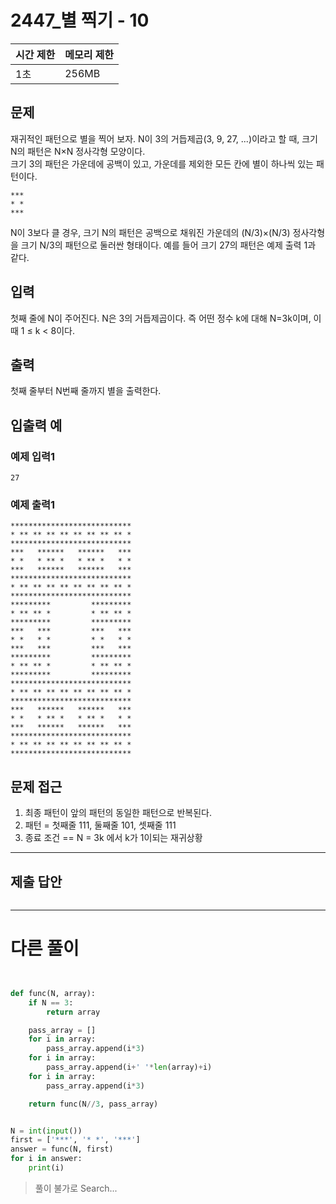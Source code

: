 # 2447_별 찍기 - 10

|시간 제한|메모리 제한|
|----|----|
|1초|256MB|

## 문제
재귀적인 패턴으로 별을 찍어 보자. N이 3의 거듭제곱(3, 9, 27, ...)이라고 할 때, 크기 N의 패턴은 N×N 정사각형 모양이다.<br>
크기 3의 패턴은 가운데에 공백이 있고, 가운데를 제외한 모든 칸에 별이 하나씩 있는 패턴이다.<br>
```
***
* *
***
```
N이 3보다 클 경우, 크기 N의 패턴은 공백으로 채워진 가운데의 (N/3)×(N/3) 정사각형을 크기 N/3의 패턴으로 둘러싼 형태이다. 예를 들어 크기 27의 패턴은 예제 출력 1과 같다.

## 입력
첫째 줄에 N이 주어진다. N은 3의 거듭제곱이다. 즉 어떤 정수 k에 대해 N=3k이며, 이때 1 ≤ k < 8이다.

## 출력
첫째 줄부터 N번째 줄까지 별을 출력한다.

## 입출력 예
### 예제 입력1
```
27
```
### 예제 출력1
```
***************************
* ** ** ** ** ** ** ** ** *
***************************
***   ******   ******   ***
* *   * ** *   * ** *   * *
***   ******   ******   ***
***************************
* ** ** ** ** ** ** ** ** *
***************************
*********         *********
* ** ** *         * ** ** *
*********         *********
***   ***         ***   ***
* *   * *         * *   * *
***   ***         ***   ***
*********         *********
* ** ** *         * ** ** *
*********         *********
***************************
* ** ** ** ** ** ** ** ** *
***************************
***   ******   ******   ***
* *   * ** *   * ** *   * *
***   ******   ******   ***
***************************
* ** ** ** ** ** ** ** ** *
***************************
```

## 문제 접근
1. 최종 패턴이 앞의 패턴의 동일한 패턴으로 반복된다.
2. 패턴 = 첫째줄 111, 둘째줄 101, 셋째줄 111
3. 종료 조건 == N = 3k 에서 k가 1이되는 재귀상황

--- 

## 제출 답안

```python

```
---

# 다른 풀이

```python


def func(N, array):
    if N == 3:
        return array

    pass_array = []
    for i in array:
        pass_array.append(i*3)
    for i in array:
        pass_array.append(i+' '*len(array)+i)
    for i in array:
        pass_array.append(i*3)

    return func(N//3, pass_array)


N = int(input())
first = ['***', '* *', '***']
answer = func(N, first)
for i in answer:
    print(i)
```
> 풀이 불가로 Search...
